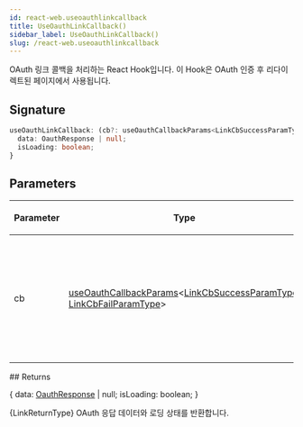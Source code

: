 ```yaml
---
id: react-web.useoauthlinkcallback
title: UseOauthLinkCallback()
sidebar_label: UseOauthLinkCallback()
slug: /react-web.useoauthlinkcallback
---
```






OAuth 링크 콜백을 처리하는 React Hook입니다. 이 Hook은 OAuth 인증 후 리다이렉트된 페이지에서 사용됩니다.

## Signature

```typescript
useOauthLinkCallback: (cb?: useOauthCallbackParams<LinkCbSuccessParamType, LinkCbFailParamType>) => {
  data: OauthResponse | null;
  isLoading: boolean;
}
```

## Parameters

<table><thead><tr><th>

Parameter


</th><th>

Type


</th><th>

Description


</th></tr></thead>
<tbody><tr><td>

cb


</td><td>

[useOauthCallbackParams](./react-web.useoauthcallbackparams)&lt;[LinkCbSuccessParamType](./react-web.linkcbsuccessparamtype), [LinkCbFailParamType](./react-web.linkcbfailparamtype)&gt;


</td><td>

_(Optional)_ 콜백 함수 파라미터. `onSuccess`와 `onFail` 콜백 함수를 포함할 수 있습니다.


</td></tr>
</tbody></table>
## Returns

\{ data: [OauthResponse](./react-web.oauthresponse) \| null; isLoading: boolean; \}

\{LinkReturnType\} OAuth 응답 데이터와 로딩 상태를 반환합니다.

